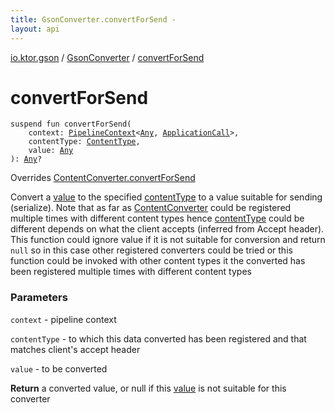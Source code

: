 ```yaml
---
title: GsonConverter.convertForSend - 
layout: api
---
```


<div class='api-docs-breadcrumbs'><a href="../index.html">io.ktor.gson</a> / <a href="index.html">GsonConverter</a> / <a href="./convert-for-send.html">convertForSend</a></div>

# convertForSend

<div class="signature"><code><span class="keyword">suspend</span> <span class="keyword">fun </span><span class="identifier">convertForSend</span><span class="symbol">(</span><br/>&nbsp;&nbsp;&nbsp;&nbsp;<span class="parameterName" id="io.ktor.gson.GsonConverter$convertForSend(io.ktor.util.pipeline.PipelineContext((kotlin.Any, io.ktor.application.ApplicationCall)), io.ktor.http.ContentType, kotlin.Any)/context">context</span><span class="symbol">:</span>&nbsp;<a href="../../io.ktor.util.pipeline/-pipeline-context/index.html"><span class="identifier">PipelineContext</span></a><span class="symbol">&lt;</span><a href="https://kotlinlang.org/api/latest/jvm/stdlib/kotlin/-any/index.html"><span class="identifier">Any</span></a><span class="symbol">,</span>&nbsp;<a href="../../io.ktor.application/-application-call/index.html"><span class="identifier">ApplicationCall</span></a><span class="symbol">&gt;</span><span class="symbol">, </span><br/>&nbsp;&nbsp;&nbsp;&nbsp;<span class="parameterName" id="io.ktor.gson.GsonConverter$convertForSend(io.ktor.util.pipeline.PipelineContext((kotlin.Any, io.ktor.application.ApplicationCall)), io.ktor.http.ContentType, kotlin.Any)/contentType">contentType</span><span class="symbol">:</span>&nbsp;<a href="../../io.ktor.http/-content-type/index.html"><span class="identifier">ContentType</span></a><span class="symbol">, </span><br/>&nbsp;&nbsp;&nbsp;&nbsp;<span class="parameterName" id="io.ktor.gson.GsonConverter$convertForSend(io.ktor.util.pipeline.PipelineContext((kotlin.Any, io.ktor.application.ApplicationCall)), io.ktor.http.ContentType, kotlin.Any)/value">value</span><span class="symbol">:</span>&nbsp;<a href="https://kotlinlang.org/api/latest/jvm/stdlib/kotlin/-any/index.html"><span class="identifier">Any</span></a><br/><span class="symbol">)</span><span class="symbol">: </span><a href="https://kotlinlang.org/api/latest/jvm/stdlib/kotlin/-any/index.html"><span class="identifier">Any</span></a><span class="symbol">?</span></code></div>

Overrides <a href="../../io.ktor.features/-content-converter/convert-for-send.html">ContentConverter.convertForSend</a>

Convert a <a href="convert-for-send.html#io.ktor.gson.GsonConverter$convertForSend(io.ktor.util.pipeline.PipelineContext((kotlin.Any, io.ktor.application.ApplicationCall)), io.ktor.http.ContentType, kotlin.Any)/value">value</a> to the specified <a href="convert-for-send.html#io.ktor.gson.GsonConverter$convertForSend(io.ktor.util.pipeline.PipelineContext((kotlin.Any, io.ktor.application.ApplicationCall)), io.ktor.http.ContentType, kotlin.Any)/contentType">contentType</a> to a value suitable for sending (serialize).
Note that as far as <a href="../../io.ktor.features/-content-converter/index.html">ContentConverter</a> could be registered multiple times with different content types
hence <a href="convert-for-send.html#io.ktor.gson.GsonConverter$convertForSend(io.ktor.util.pipeline.PipelineContext((kotlin.Any, io.ktor.application.ApplicationCall)), io.ktor.http.ContentType, kotlin.Any)/contentType">contentType</a> could be different depends on what the client accepts (inferred from Accept header).
This function could ignore value if it is not suitable for conversion and return <code>null</code> so in this case
other registered converters could be tried or this function could be invoked with other content types
it the converted has been registered multiple times with different content types

### Parameters

<code>context</code> - pipeline context

<code>contentType</code> - to which this data converted has been registered and that matches client's accept header

<code>value</code> - to be converted

**Return**
a converted value, or null if this <a href="convert-for-send.html#io.ktor.gson.GsonConverter$convertForSend(io.ktor.util.pipeline.PipelineContext((kotlin.Any, io.ktor.application.ApplicationCall)), io.ktor.http.ContentType, kotlin.Any)/value">value</a> is not suitable for this converter

